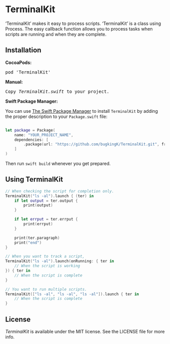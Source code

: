 # TerminalKit
‘TerminalKit’ makes it easy to process scripts. ‘TerminalKit’ is a class using Process. The easy callback function allows you to process tasks when scripts are running and when they are complete.

## Installation
<b>CocoaPods:</b>
<pre>
pod 'TerminalKit'
</pre>
<b>Manual:</b>
<pre>
Copy <i>TerminalKit.swift</i> to your project.
</pre>

<b>Swift Package Manager:</b>

You can use [The Swift Package Manager](https://swift.org/package-manager) to install `TerminalKit` by adding the proper description to your `Package.swift` file:

```swift

let package = Package(
    name: "YOUR_PROJECT_NAME",
    dependencies: [
        .package(url: "https://github.com/bugkingK/TerminalKit.git", from: "1.0.1"),
    ]
)
```
Then run `swift build` whenever you get prepared.


## Using TerminalKit
```swift
// When checking the script for completion only.
TerminalKit("ls -al").launch { (ter) in
    if let output = ter.output {
        print(output)
    }

    if let errput = ter.errput {
        print(errput)
    }

    print(ter.paragraph)
    print("end")
}

// When you want to track a script,
TerminalKit("ls -al").launch(onRunning: { ter in
    // When the script is working
}) { ter in
    // When the script is complete
}

// You want to run multiple scripts.
TerminalKit(["ls -al", "ls -al", "ls -al"]).launch { ter in
    // When the script is complete
}
```

## License

<i>TerminalKit</i> is available under the MIT license. See the LICENSE file for more info.
